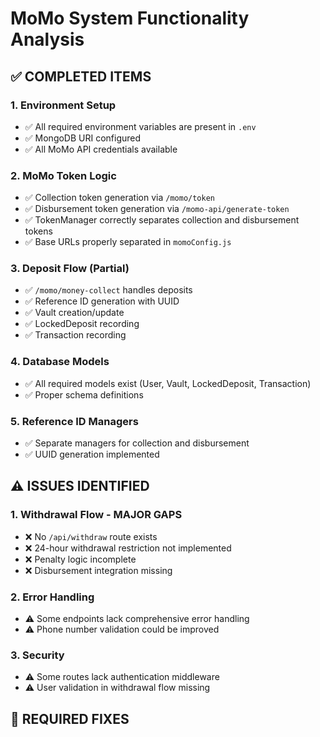 # MoMo System Functionality Analysis

## ✅ COMPLETED ITEMS

### 1. Environment Setup
- ✅ All required environment variables are present in `.env`
- ✅ MongoDB URI configured
- ✅ All MoMo API credentials available

### 2. MoMo Token Logic
- ✅ Collection token generation via `/momo/token`
- ✅ Disbursement token generation via `/momo-api/generate-token`
- ✅ TokenManager correctly separates collection and disbursement tokens
- ✅ Base URLs properly separated in `momoConfig.js`

### 3. Deposit Flow (Partial)
- ✅ `/momo/money-collect` handles deposits
- ✅ Reference ID generation with UUID
- ✅ Vault creation/update
- ✅ LockedDeposit recording
- ✅ Transaction recording

### 4. Database Models
- ✅ All required models exist (User, Vault, LockedDeposit, Transaction)
- ✅ Proper schema definitions

### 5. Reference ID Managers
- ✅ Separate managers for collection and disbursement
- ✅ UUID generation implemented

## ⚠️ ISSUES IDENTIFIED

### 1. Withdrawal Flow - MAJOR GAPS
- ❌ No `/api/withdraw` route exists
- ❌ 24-hour withdrawal restriction not implemented
- ❌ Penalty logic incomplete
- ❌ Disbursement integration missing

### 2. Error Handling
- ⚠️ Some endpoints lack comprehensive error handling
- ⚠️ Phone number validation could be improved

### 3. Security
- ⚠️ Some routes lack authentication middleware
- ⚠️ User validation in withdrawal flow missing

## 🔧 REQUIRED FIXES